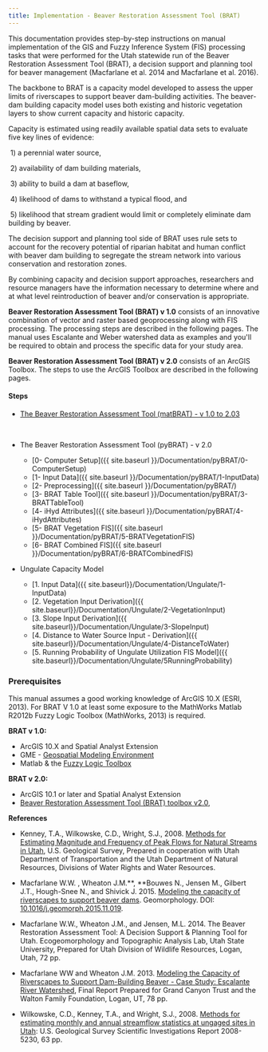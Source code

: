```yaml
---
title: Implementation - Beaver Restoration Assessment Tool (BRAT)
---
```


This documentation provides step-by-step instructions on manual implementation of the GIS and Fuzzy Inference System (FIS) processing tasks that were performed for the Utah statewide run of the Beaver Restoration Assessment Tool (BRAT), a decision support and planning tool for beaver management (Macfarlane et al. 2014 and Macfarlane et al. 2016). 

The backbone to BRAT is a capacity model developed to assess the upper limits of riverscapes to support beaver dam-building activities. The beaver-dam building capacity model uses both existing and historic vegetation layers to show current capacity and historic capacity. 

Capacity is estimated using readily available spatial data sets to evaluate five key lines of evidence: 

​	1) a perennial water source, 

​	2) availability of dam building materials, 

​	3) ability to build a dam at baseflow, 

​	4) likelihood of dams to withstand a typical flood, and 

​	5) likelihood that stream gradient would limit or completely eliminate dam building by beaver.

The decision support and planning tool side of BRAT uses rule sets to account for the recovery potential of riparian habitat and human conflict with beaver dam building to segregate the stream network into various conservation and restoration zones. 

By combining capacity and decision support approaches, researchers and resource managers have the information necessary to determine where and at what level reintroduction of beaver and/or conservation is appropriate. 

**Beaver Restoration Assessment Tool (BRAT) v 1.0** consists of an innovative combination of vector and raster based geoprocessing along with FIS processing. The processing steps are described in the following pages. The manual uses Escalante and Weber watershed data as examples and you'll be required to obtain and process the specific data for your study area.

**Beaver Restoration Assessment Tool (BRAT) v 2.0** consists of an ArcGIS Toolbox. The steps to use the ArcGIS Toolbox are described in the following pages. 

#### Steps

- [The Beaver Restoration Assessment Tool (matBRAT) - v 1.0 to 2.03](https://riverscapes.github.io/matBRAT/)

  ​
- The Beaver Restoration Assessment Tool (pyBRAT) - v 2.0
  - [0- Computer Setup]({{ site.baseurl }}/Documentation/pyBRAT/0-ComputerSetup)
  - [1- Input Data]({{ site.baseurl }}/Documentation/pyBRAT/1-InputData)
  - [2- Preprocessing]({{ site.baseurl }}/Documentation/pyBRAT/)
  - [3- BRAT Table Tool]({{ site.baseurl }}/Documentation/pyBRAT/3-BRATTableTool)
  - [4- iHyd Attributes]({{ site.baseurl }}/Documentation/pyBRAT/4-iHydAttributes)
  - [5- BRAT Vegetation FIS]({{ site.baseurl }}/Documentation/pyBRAT/5-BRATVegetationFIS)
  - [6- BRAT Combined FIS]({{ site.baseurl }}/Documentation/pyBRAT/6-BRATCombinedFIS)
- Ungulate Capacity Model
  - [1. Input Data]({{ site.baseurl}}/Documentation/Ungulate/1-InputData)
  - [2. Vegetation Input Derivation]({{ site.baseurl}}/Documentation/Ungulate/2-VegetationInput)
  - [3. Slope Input Derivation]({{ site.baseurl}}/Documentation/Ungulate/3-SlopeInput)
  - [4. Distance to Water Source Input - Derivation]({{ site.baseurl}}/Documentation/Ungulate/4-DistanceToWater)
  - [5. Running Probability of Ungulate Utilization FIS Model]({{ site.baseurl}}/Documentation/Ungulate/5RunningProbability)


### Prerequisites

This manual assumes a good working knowledge of ArcGIS 10.X (ESRI, 2013). For BRAT V 1.0 at least some exposure to the MathWorks Matlab R2012b Fuzzy Logic Toolbox (MathWorks, 2013) is required. 

**BRAT v 1.0:**

- ArcGIS 10.X and Spatial Analyst Extension
- GME - [Geospatial Modeling Environment](http://www.spatialecology.com/gme/)
- Matlab & the [Fuzzy Logic Toolbox](http://www.mathworks.com/products/fuzzy-logic/index.html)

**BRAT v 2.0:**

- ArcGIS 10.1 or later and Spatial Analyst Extension
- [Beaver Restoration Assessment Tool (BRAT) toolbox v2.0](https://s3-us-west-2.amazonaws.com/etalweb.joewheaton.org/Courses/Beaver/Excercises/Homework_02/BRAT_2.0.zip),

**References**

- Kenney, T.A., Wilkowske, C.D., Wright, S.J., 2008. [Methods for Estimating Magnitude and Frequency of Peak Flows for Natural Streams in Utah](http://pubs.usgs.gov/sir/2007/5158/pdf/SIR2007_5158_v4.pdf), U.S. Geological Survey, Prepared in cooperation with Utah Department of Transportation and the Utah Department of Natural Resources, Divisions of Water Rights and Water Resources.  


- Macfarlane W.W. , Wheaton J.M.**, **Bouwes N., Jensen M., Gilbert J.T., Hough-Snee N., and Shivick J. 2015. [Modeling the capacity of riverscapes to support beaver dams](https://www.researchgate.net/publication/285590037_Modeling_the_capacity_of_riverscapes_to_support_beaver_dams). Geomorphology. DOI: [10.1016/j.geomorph.2015.11.019](http://dx.doi.org/10.1016/j.geomorph.2015.11.019).
- Macfarlane W.W., Wheaton J.M., and Jensen, M.L. 2014. The Beaver Restoration Assessment Tool: A Decision Support & Planning Tool for Utah. Ecogeomorphology and Topographic Analysis Lab, Utah State University, Prepared for Utah Division of Wildlife Resources, Logan, Utah, 72 pp.
- Macfarlane WW and Wheaton J.M. 2013. [Modeling the Capacity of Riverscapes to Support Dam-Building Beaver - Case Study: Escalante River Watershed](http://etal.usu.edu/GCT/BRAT_Final_Report.pdf), Final Report Prepared for Grand Canyon Trust and the Walton Family Foundation, Logan, UT, 78 pp.


- Wilkowske, C.D., Kenney, T.A., and Wright, S.J., 2008. [Methods for estimating monthly and annual streamflow statistics at ungaged sites in Utah](http://pubs.usgs.gov/sir/2008/5230): U.S. Geological Survey Scientific Investigations Report 2008-5230, 63 pp. 
